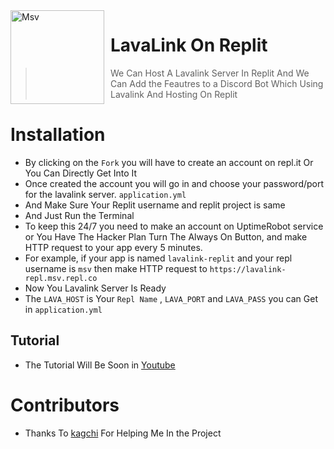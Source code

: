 <img width="150" height="150" align="left" style="float: left; margin: 0 10px 0 0;" alt="Msv" src="https://upload.wikimedia.org/wikipedia/commons/thumb/b/b2/Repl.it_logo.svg/1200px-Repl.it_logo.svg.png"> 

# LavaLink On Replit

> We Can Host A Lavalink Server In Replit And We Can Add the Feautres to a Discord Bot Which Using Lavalink And Hosting On Replit

#  Installation

- By clicking on the `Fork` you will have to create an account on repl.it Or You Can Directly Get Into It
- Once created the account you will go in and choose your password/port for the lavalink server. `application.yml`
- And Make Sure Your Replit username and replit project is same
- And Just Run the Terminal 
- To keep this 24/7 you need to make an account on UptimeRobot service or You Have The Hacker Plan Turn The Always On Button, and make HTTP request to your app every 5 minutes.
- For example, if your app is named `lavalink-replit` and your repl username is `msv` then make HTTP request to `https://lavalink-repl.msv.repl.co`
- Now You Lavalink Server Is Ready
- The `LAVA_HOST` is Your `Repl Name` , `LAVA_PORT` and `LAVA_PASS` you can Get in `application.yml`

## Tutorial 

- The Tutorial Will Be Soon in [Youtube](https://www.youtube.com/channel/UCEz62e3PmjcghMTU1O0U6EQ)

# Contributors

- Thanks To [kagchi](https://github.com/KagChi) For Helping Me In the Project
